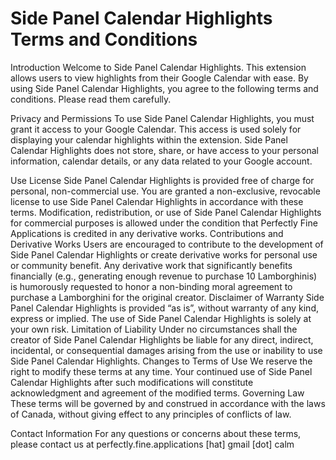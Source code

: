 # Side Panel Calendar Highlights Terms and Conditions #
Introduction
Welcome to Side Panel Calendar Highlights. This extension allows users to view highlights from their Google Calendar with ease. By using Side Panel Calendar Highlights, you agree to the following terms and conditions. Please read them carefully.

Privacy and Permissions
To use Side Panel Calendar Highlights, you must grant it access to your Google Calendar. This access is used solely for displaying your calendar highlights within the extension. Side Panel Calendar Highlights does not store, share, or have access to your personal information, calendar details, or any data related to your Google account.

Use License
Side Panel Calendar Highlights is provided free of charge for personal, non-commercial use.
You are granted a non-exclusive, revocable license to use Side Panel Calendar Highlights in accordance with these terms.
Modification, redistribution, or use of Side Panel Calendar Highlights for commercial purposes is allowed under the condition that Perfectly Fine Applications is credited in any derivative works.
Contributions and Derivative Works
Users are encouraged to contribute to the development of Side Panel Calendar Highlights or create derivative works for personal use or community benefit.
Any derivative work that significantly benefits financially (e.g., generating enough revenue to purchase 10 Lamborghinis) is humorously requested to honor a non-binding moral agreement to purchase a Lamborghini for the original creator.
Disclaimer of Warranty
Side Panel Calendar Highlights is provided “as is”, without warranty of any kind, express or implied. The use of Side Panel Calendar Highlights is solely at your own risk.
Limitation of Liability
Under no circumstances shall the creator of Side Panel Calendar Highlights be liable for any direct, indirect, incidental, or consequential damages arising from the use or inability to use Side Panel Calendar Highlights.
Changes to Terms of Use
We reserve the right to modify these terms at any time. Your continued use of Side Panel Calendar Highlights after such modifications will constitute acknowledgment and agreement of the modified terms.
Governing Law
These terms will be governed by and construed in accordance with the laws of Canada, without giving effect to any principles of conflicts of law.

Contact Information
For any questions or concerns about these terms, please contact us at perfectly.fine.applications [hat] gmail [dot] calm
